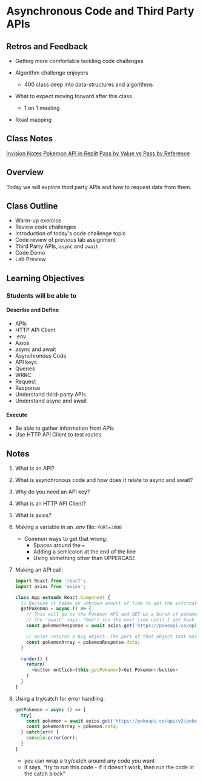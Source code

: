 # Asynchronous Code and Third Party APIs

## Retros and Feedback

- Getting more comfortable tackling code challenges

- Algorithm challenge enjoyers
  - 400 class deep into data-structures and algorithms

- What to expect moving forward after this class
  - 1 on 1 meeting

- Road mapping

## Class Notes

[Invision Notes](https://rogerreyes807252.invisionapp.com/freehand/301n29-class06-SCqbqNZBh?landingTemplate=true)
[Pokemon API in Replit](https://replit.com/@RogerMReyes/301n29-APIs-and-Axios#index.js)
[Pass by Value vs Pass by Reference](https://replit.com/@RogerMReyes/301n29-class06#index.js)

## Overview

Today we will explore third party APIs and how to request data from them.

## Class Outline

- Warm-up exercise
- Review code challenges
- Introduction of today's code challenge topic
- Code review of previous lab assignment
- Third Party APIs, `async` and `await`
- Code Demo
- Lab Preview

## Learning Objectives

### Students will be able to

#### Describe and Define

- APIs
- HTTP API Client
- .env
- Axios
- async and await
- Asynchronous Code
- API keys
- Queries
- WRRC
- Request
- Response
- Understand third-party APIs
- Understand async and await

#### Execute

- Be able to gather information from APIs
- Use HTTP API Client to test routes

## Notes

1. What is an API?
1. What is asynchronous code and how does it relate to async and await?
1. Why do you need an API key?
1. What is an HTTP API Client?
1. What is axios?
1. Making a variable in an .env file: `PORT=3000`

   - Common ways to get that wrong:
     - Spaces around the `=`
     - Adding a semicolon at the end of the line
     - Using something other than UPPERCASE

1. Making an API call:

   ```javascript
   import React from 'react';
   import axios from 'axios';

   class App extends React.Component {
     // Because it takes an unknown amount of time to get the information, we need to do an async and await in this function:
     getPokemon = async () => {
       // This will go to the Pokemon API and GET us a bunch of pokemon objects.
       // The 'await' says: "Don't run the next line until I get back with the information that you asked for and then put it in a const called 'pokemon'."
       const pokemonResponse = await axios.get('https://pokeapi.co/api/v2/pokemon');

       // axios returns a big object. The part of that object that has the pokemon in it is the .data attribute of the object.
       const pokemonArray = pokemonResponse.data;
     }

     render() {
       return(
         <button onClick={this.getPokemon}>Get Pokemon</button>
       )
     }
   }
   ```

1. Using a try/catch for error handling:

   ```javascript
   getPokemon = async () => {
     try{
       const pokemon = await axios.get('https://pokeapi.co/api/v2/pokemon');
       const pokemonArray = pokemon.data;
     } catch(err) {
       console.error(err);
     }
   }
   ```

   - you can wrap a try/catch around any code you want
   - it says, "try to run this code - if it doesn't work, then run the code in the catch block"